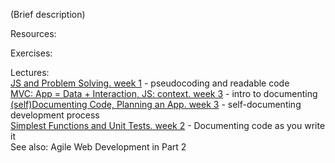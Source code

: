 (Brief description)

Resources:

Exercises:

Lectures:  
	[JS and Problem Solving.  week 1](https://drive.google.com/open?id=1MdOhzJc5S1269Y9FEwCXc4IKDKibFSW3mDMIiq_gyao)  - pseudocoding and readable code  
	[MVC: App = Data + Interaction, JS: context.  week 3](https://drive.google.com/open?id=19TvoVi497bHy3_tEZbwDn03K2cpZRC8Vyso6nscvsRI)  - intro to documenting  
	[(self)Documenting Code, Planning an App.  week 3](https://drive.google.com/open?id=1JOvykk3vBt4aOx0HiqRD5GRkbRm8ul0d1RhkE7g06jk)  - self-documenting development process  
	[Simplest Functions and Unit Tests.  week 2](https://drive.google.com/open?id=1heiwfBzHULizI3pWBY-2OyWwSek3rt7uDsAE0xsE0ws)  - Documenting code as you write it    
	See also: Agile Web Development in Part 2